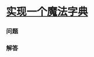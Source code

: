 # [实现一个魔法字典](https://leetcode-cn.com/problems/implement-magic-dictionary)

### 问题



### 解答

```

```

